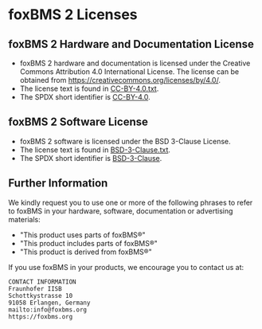 # foxBMS 2 Licenses

## foxBMS 2 Hardware and Documentation License

- foxBMS 2 hardware and documentation is licensed under the
  Creative Commons Attribution 4.0 International License.
  The license can be obtained from <https://creativecommons.org/licenses/by/4.0/>.
- The license text is found in [CC-BY-4.0.txt](CC-BY-4.0.txt).
- The SPDX short identifier is
  [CC-BY-4.0](https://spdx.org/licenses/CC-BY-4.0.html).

## foxBMS 2 Software License

- foxBMS 2 software is licensed under the BSD 3-Clause License.
- The license text is found in [BSD-3-Clause.txt](BSD-3-Clause.txt).
- The SPDX short identifier is
  [BSD-3-Clause](https://spdx.org/licenses/BSD-3-Clause.html).

## Further Information

We kindly request you to use one or more of the following phrases to refer to
foxBMS in your hardware, software, documentation or advertising materials:

- "This product uses parts of foxBMS&reg;"
- "This product includes parts of foxBMS&reg;"
- "This product is derived from foxBMS&reg;"

If you use foxBMS in your products, we encourage you to contact us at:

```text
CONTACT INFORMATION
Fraunhofer IISB
Schottkystrasse 10
91058 Erlangen, Germany
mailto:info@foxbms.org
https://foxbms.org
```
